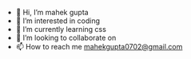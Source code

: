 - 👋 Hi, I’m mahek gupta
- 👀 I’m interested in coding
- 🌱 I’m currently learning css
- 💞️ I’m looking to collaborate on 
- 📫 How to reach me mahekgupta0702@gmail.com

<!---
mac0702/mac0702 is a ✨ special ✨ repository because its `README.md` (this file) appears on your GitHub profile.
You can click the Preview link to take a look at your changes.
--->
